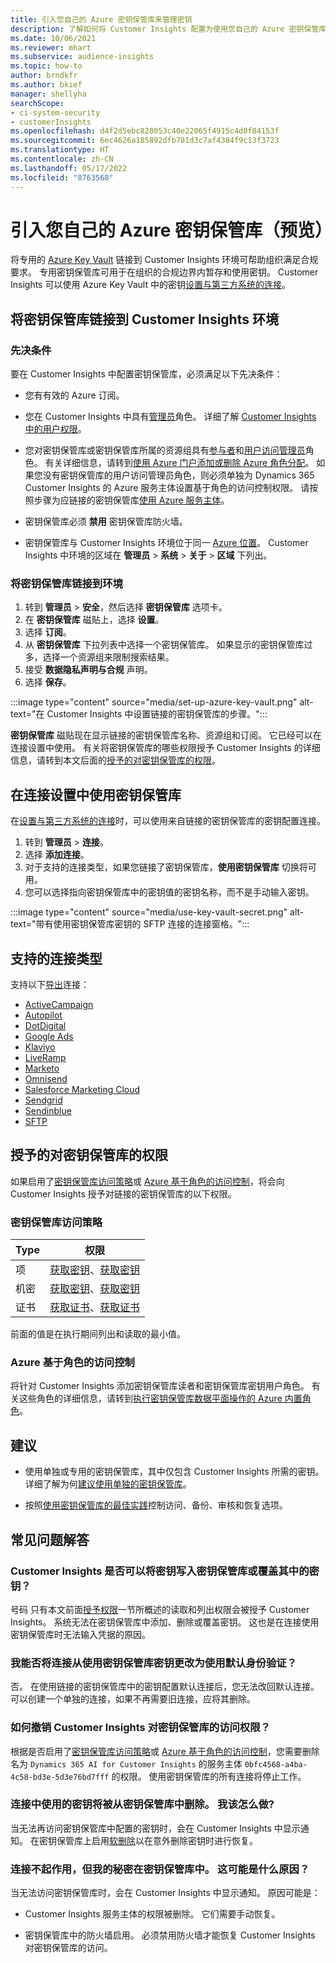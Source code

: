 ```yaml
---
title: 引入您自己的 Azure 密钥保管库来管理密钥
description: 了解如何将 Customer Insights 配置为使用您自己的 Azure 密钥保管库。
ms.date: 10/06/2021
ms.reviewer: mhart
ms.subservice: audience-insights
ms.topic: how-to
author: brndkfr
ms.author: bkief
manager: shellyha
searchScope:
- ci-system-security
- customerInsights
ms.openlocfilehash: d4f2d5ebc828053c40e22065f4915c4d0f84153f
ms.sourcegitcommit: 6ec4626a185892dfb781d3c7af4384f9c13f3723
ms.translationtype: HT
ms.contentlocale: zh-CN
ms.lasthandoff: 05/17/2022
ms.locfileid: "8763568"
---
```

# <a name="bring-your-own-azure-key-vault-preview"></a>引入您自己的 Azure 密钥保管库（预览）

将专用的 [Azure Key Vault](/azure/key-vault/general/basic-concepts) 链接到 Customer Insights 环境可帮助组织满足合规要求。
专用密钥保管库可用于在组织的合规边界内暂存和使用密钥。 Customer Insights 可以使用 Azure Key Vault 中的密钥[设置与第三方系统的连接](connections.md)。

## <a name="link-the-key-vault-to-the-customer-insights-environment"></a>将密钥保管库链接到 Customer Insights 环境

### <a name="prerequisites"></a>先决条件

要在 Customer Insights 中配置密钥保管库，必须满足以下先决条件：

- 您有有效的 Azure 订阅。

- 您在 Customer Insights 中具有[管理员](permissions.md#admin)角色。 详细了解 [Customer Insights 中的用户权限](permissions.md#assign-roles-and-permissions)。

- 您对密钥保管库或密钥保管库所属的资源组具有[参与者](/azure/role-based-access-control/built-in-roles#contributor)和[用户访问管理员](/azure/role-based-access-control/built-in-roles#user-access-administrator)角色。 有关详细信息，请转到[使用 Azure 门户添加或删除 Azure 角色分配](/azure/role-based-access-control/role-assignments-portal)。 如果您没有密钥保管库的用户访问管理员角色，则必须单独为 Dynamics 365 Customer Insights 的 Azure 服务主体设置基于角色的访问控制权限。 请按照步骤为应链接的密钥保管库[使用 Azure 服务主体](connect-service-principal.md)。

- 密钥保管库必须 **禁用** 密钥保管库防火墙。

- 密钥保管库与 Customer Insights 环境位于同一 [Azure 位置](https://azure.microsoft.com/global-infrastructure/geographies/#overview)。 Customer Insights 中环境的区域在 **管理员** > **系统** > **关于** > **区域** 下列出。

### <a name="link-a-key-vault-to-the-environment"></a>将密钥保管库链接到环境

1. 转到 **管理员** > **安全**，然后选择 **密钥保管库** 选项卡。
1. 在 **密钥保管库** 磁贴上，选择 **设置**。
1. 选择 **订阅**。
1. 从 **密钥保管库** 下拉列表中选择一个密钥保管库。 如果显示的密钥保管库过多，选择一个资源组来限制搜索结果。
1. 接受 **数据隐私声明与合规** 声明。
1. 选择 **保存**。

:::image type="content" source="media/set-up-azure-key-vault.png" alt-text="在 Customer Insights 中设置链接的密钥保管库的步骤。":::

**密钥保管库** 磁贴现在显示链接的密钥保管库名称、资源组和订阅。 它已经可以在连接设置中使用。
有关将密钥保管库的哪些权限授予 Customer Insights 的详细信息，请转到本文后面的[授予的对密钥保管库的权限](#permissions-granted-on-the-key-vault)。

## <a name="use-the-key-vault-in-the-connection-setup"></a>在连接设置中使用密钥保管库

在[设置与第三方系统的连接](connections.md)时，可以使用来自链接的密钥保管库的密钥配置连接。

1. 转到 **管理员** > **连接**。
1. 选择 **添加连接**。
1. 对于支持的连接类型，如果您链接了密钥保管库，**使用密钥保管库** 切换将可用。
1. 您可以选择指向密钥保管库中的密钥值的密钥名称，而不是手动输入密钥。

:::image type="content" source="media/use-key-vault-secret.png" alt-text="带有使用密钥保管库密钥的 SFTP 连接的连接窗格。":::

## <a name="supported-connection-types"></a>支持的连接类型

支持以下[导出](export-destinations.md)连接：

* [ActiveCampaign](export-active-campaign.md)
* [Autopilot](export-autopilot.md)
* [DotDigital](export-dotdigital.md)
* [Google Ads](export-google-ads.md)
* [Klaviyo](export-klaviyo.md)
* [LiveRamp](export-liveramp.md)
* [Marketo](export-marketo.md)
* [Omnisend](export-omnisend.md)
* [Salesforce Marketing Cloud](export-salesforce.md)
* [Sendgrid](export-sendgrid.md)
* [Sendinblue](export-sendinblue.md)
* [SFTP](export-sftp.md)

## <a name="permissions-granted-on-the-key-vault"></a>授予的对密钥保管库的权限

如果启用了[密钥保管库访问策略](/azure/key-vault/general/assign-access-policy?tabs=azure-portal)或 [Azure 基于角色的访问控制](/azure/key-vault/general/rbac-guide?tabs=azure-cli)，将会向 Customer Insights 授予对链接的密钥保管库的以下权限。

### <a name="key-vault-access-policy"></a>密钥保管库访问策略

| Type        | 权限          |
| ----------- | -------------------- |
| 项         | [获取密钥](/rest/api/keyvault/keys/get-keys/get-keys)、[获取密钥](/rest/api/keyvault/keys/get-key/get-key)                                 |
| 机密      | [获取密钥](/rest/api/keyvault/secrets/get-secrets/get-secrets)、[获取密钥](/rest/api/keyvault/secrets/get-secret/get-secret)                     |
| 证书 | [获取证书](/rest/api/keyvault/certificates/get-certificates/get-certificates)、[获取证书](/rest/api/keyvault/certificates/get-certificate/get-certificate) |

前面的值是在执行期间列出和读取的最小值。

### <a name="azure-role-based-access-control"></a>Azure 基于角色的访问控制

将针对 Customer Insights 添加密钥保管库读者和密钥保管库密钥用户角色。 有关这些角色的详细信息，请转到[执行密钥保管库数据平面操作的 Azure 内置角色](/azure/key-vault/general/rbac-guide?tabs=azure-cli)。

## <a name="recommendations"></a>建议

- 使用单独或专用的密钥保管库，其中仅包含 Customer Insights 所需的密钥。 详细了解为何[建议使用单独的密钥保管库](/azure/key-vault/general/best-practices#why-we-recommend-separate-key-vaults)。

- 按照[使用密钥保管库的最佳实践](/azure/key-vault/general/best-practices#turn-on-logging)控制访问、备份、审核和恢复选项。

## <a name="frequently-asked-questions"></a>常见问题解答

### <a name="can-customer-insights-write-secrets-or-overwrite-secrets-into-the-key-vault"></a>Customer Insights 是否可以将密钥写入密钥保管库或覆盖其中的密钥？

号码 只有本文前面[授予权限](#permissions-granted-on-the-key-vault)一节所概述的读取和列出权限会被授予 Customer Insights。 系统无法在密钥保管库中添加、删除或覆盖密钥。 这也是在连接使用密钥保管库时无法输入凭据的原因。

### <a name="can-i-change-a-connection-from-using-key-vault-secrets-to-default-authentication"></a>我能否将连接从使用密钥保管库密钥更改为使用默认身份验证？

否。 在使用链接的密钥保管库中的密钥配置默认连接后，您无法改回默认连接。 可以创建一个单独的连接，如果不再需要旧连接，应将其删除。

### <a name="how-can-i-revoke-access-to-a-key-vault-for-customer-insights"></a>如何撤销 Customer Insights 对密钥保管库的访问权限？

根据是否启用了[密钥保管库访问策略](/azure/key-vault/general/assign-access-policy?tabs=azure-portal)或 [Azure 基于角色的访问控制](/azure/key-vault/general/rbac-guide?tabs=azure-cli)，您需要删除名为 `Dynamics 365 AI for Customer Insights` 的服务主体 `0bfc4568-a4ba-4c58-bd3e-5d3e76bd7fff` 的权限。 使用密钥保管库的所有连接将停止工作。

### <a name="a-secret-thats-used-in-a-connection-got-removed-from-the-key-vault-what-can-i-do"></a>连接中使用的密钥将被从密钥保管库中删除。 我该怎么做?

当无法再访问密钥保管库中配置的密钥时，会在 Customer Insights 中显示通知。 在密钥保管库上启用[软删除](/azure/key-vault/general/soft-delete-overview)以在意外删除密钥时进行恢复。

### <a name="a-connection-doesnt-work-but-my-secret-is-in-the-key-vault-what-might-be-the-cause"></a>连接不起作用，但我的秘密在密钥保管库中。 这可能是什么原因？

当无法访问密钥保管库时，会在 Customer Insights 中显示通知。 原因可能是：

- Customer Insights 服务主体的权限被删除。 它们需要手动恢复。

- 密钥保管库中的防火墙启用。 必须禁用防火墙才能恢复 Customer Insights 对密钥保管库的访问。
